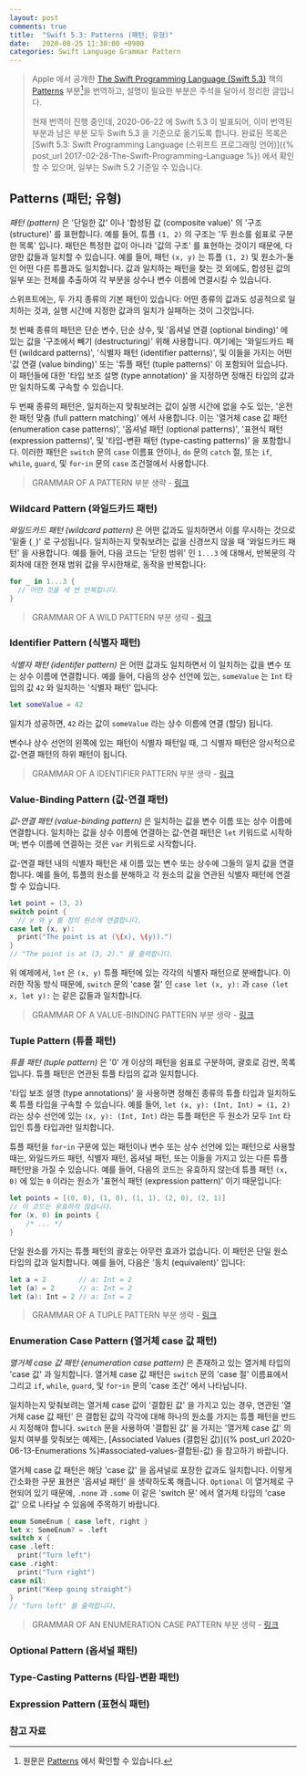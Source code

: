 ```yaml
---
layout: post
comments: true
title:  "Swift 5.3: Patterns (패턴; 유형)"
date:   2020-08-25 11:30:00 +0900
categories: Swift Language Grammar Pattern
---
```


> Apple 에서 공개한 [The Swift Programming Language (Swift 5.3)](https://docs.swift.org/swift-book/) 책의 [Patterns](https://docs.swift.org/swift-book/ReferenceManual/Patterns.html) 부분[^Patterns]을 번역하고, 설명이 필요한 부분은 주석을 달아서 정리한 글입니다.
>
> 현재 번역이 진행 중인데, 2020-06-22 에 Swift 5.3 이 발표되어, 이미 번역된 부분과 남은 부분 모두 Swift 5.3 을 기준으로 옮기도록 합니다. 완료된 목록은 [Swift 5.3: Swift Programming Language (스위프트 프로그래밍 언어)]({% post_url 2017-02-28-The-Swift-Programming-Language %}) 에서 확인할 수 있으며, 일부는 Swift 5.2 기준일 수 있습니다.

## Patterns (패턴; 유형)

_패턴 (pattern)_ 은 '단일한 값' 이나 '합성된 값 (composite value)' 의 '구조 (structure)' 를 표현합니다. 예를 들어, 튜플 `(1, 2)` 의 구조는 '두 원소를 쉼표로 구분한 목록' 입니다. 패턴은 특정한 값이 아니라 '값의 구조' 를 표현하는 것이기 때문에, 다양한 값들과 일치할 수 있습니다. 예를 들어, 패턴 `(x, y)` 는 튜플 `(1, 2)` 및 원소가-둘 인 어떤 다른 튜플과도 일치합니다. 값과 일치하는 패턴을 찾는 것 외에도, 합성된 값의 일부 또는 전체를 추출하여 각 부분을 상수나 변수 이름에 연결시킬 수 있습니다.

스위프트에는, 두 가지 종류의 기본 패턴이 있습니다: 어떤 종류의 값과도 성공적으로 일치하는 것과, 실행 시간에 지정한 값과의 일치가 실패하는 것이 그것입니다.

첫 번째 종류의 패턴은 단순 변수, 단순 상수, 및 '옵셔널 연결 (optional binding)' 에 있는 값을 '구조에서 빼기 (destructuring)' 위해 사용합니다. 여기에는 '와일드카드 패턴 (wildcard patterns)', '식별자 패턴 (identifier patterns)', 및 이들을 가지는 어떤 '값 연결 (value binding)' 또는 '튜플 패턴 (tuple patterns)' 이 포함되어 있습니다. 이 패턴들에 대한 '타입 보조 설명 (type annotation)' 을 지정하면 정해진 타입의 값과만 일치하도록 구속할 수 있습니다.

두 번째 종류의 패턴은, 일치하는지 맞춰보려는 값이 실행 시간에 없을 수도 있는, '온전한 패턴 맞춤 (full pattern matching)' 에서 사용합니다. 이는 '열거체 case 값 패턴 (enumeration case patterns)', '옵셔널 패턴 (optional patterns)', '표현식 패턴 (expression patterns)', 및 '타입-변환 패턴 (type-casting patterns)' 을 포함합니다. 이러한 패턴은 `switch` 문의 `case` 이름표 안이나, `do` 문의 `catch` 절, 또는 `if`, `while`, `guard`, 및 `for`-`in` 문의 `case` 조건절에서 사용합니다.

> GRAMMAR OF A PATTERN 부분 생략 - [링크](https://docs.swift.org/swift-book/ReferenceManual/Patterns.html)

### Wildcard Pattern (와일드카드 패턴)

_와일드카드 패턴 (wildcard pattern)_ 은 어떤 값과도 일치하면서 이를 무시하는 것으로 '밑줄 (`_`)' 로 구성됩니다. 일치하는지 맞춰보려는 값을 신경쓰지 않을 때 '와일드카드 패턴' 을 사용합니다. 예를 들어, 다음 코드는 '닫힌 범위' 인 `1...3` 에 대해서, 반복문의 각 회차에 대한 현재 범위 값을 무시한채로, 동작을 반복합니다:

```swift
for _ in 1...3 {
  // 어떤 것을 세 번 반복합니다.
}
```

> GRAMMAR OF A WILD PATTERN 부분 생략 - [링크](https://docs.swift.org/swift-book/ReferenceManual/Patterns.html#ID420)

### Identifier Pattern (식별자 패턴)

_식별자 패턴 (identifer pattern)_ 은 어떤 값과도 일치하면서 이 일치하는 값을 변수 또는 상수 이름에 연결합니다. 예를 들어, 다음의 상수 선언에 있는, `someValue` 는 `Int` 타입의 값 `42` 와 일치하는 '식별자 패턴' 입니다:

```swift
let someValue = 42
```

일치가 성공하면, `42` 라는 값이 `someValue` 라는 상수 이름에 연결 (할당) 됩니다.

변수나 상수 선언의 왼쪽에 있는 패턴이 식별자 패턴일 때, 그 식별자 패턴은 암시적으로 값-연결 패턴의 하위 패턴이 됩니다.

> GRAMMAR OF A IDENTIFIER PATTERN 부분 생략 - [링크](https://docs.swift.org/swift-book/ReferenceManual/Patterns.html#ID421)

### Value-Binding Pattern (값-연결 패턴)

_값-연결 패턴 (value-binding pattern)_ 은 일치하는 값을 변수 이름 또는 상수 이름에 연결합니다. 일치하는 값을 상수 이름에 연결하는 값-연결 패턴은 `let` 키워드로 시작하며; 변수 이름에 연결하는 것은 `var` 키워드로 시작합니다.

값-연결 패턴 내의 식별자 패턴은 새 이름 있는 변수 또는 상수에 그들의 일치 값을 연결합니다. 예를 들어, 튜플의 원소를 분해하고 각 원소의 값을 연관된 식별자 패턴에 연결할 수 있습니다.

```swift
let point = (3, 2)
switch point {
  // x 와 y 를 점의 원소에 연결합니다.
case let (x, y):
  print("The point is at (\(x), \(y)).")
}
// "The point is at (3, 2)." 를 출력합니다.
```

위 예제에서, `let` 은 `(x, y)` 튜플 패턴에 있는 각각의 식별자 패턴으로 분배합니다. 이러한 작동 방식 때문에, `switch` 문의 'case 절' 인 `case let (x, y):` 과 `case (let x, let y):` 는 같은 값들과 일치합니다.

> GRAMMAR OF A VALUE-BINDING PATTERN 부분 생략 - [링크](https://docs.swift.org/swift-book/ReferenceManual/Patterns.html#ID422)

### Tuple Pattern (튜플 패턴)

_튜플 패턴 (tuple pattern)_ 은 '0' 개 이상의 패턴을 쉼표로 구분하여, 괄호로 감싼, 목록입니다. 튜플 패턴은 연관된 튜플 타입의 값과 일치합니다.

'타입 보조 설명 (type annotations)' 을 사용하면 정해진 종류의 튜플 타입과 일치하도록 튜플 타입을 구속할 수 있습니다. 예를 들어, `let (x, y): (Int, Int) = (1, 2)` 라는 상수 선언에 있는 `(x, y): (Int, Int)` 라는 튜플 패턴은 두 원소가 모두 `Int` 타입인 튜플 타입과만 일치합니다.

튜플 패턴을 `for`-`in` 구문에 있는 패턴이나 변수 또는 상수 선언에 있는 패턴으로 사용할 때는, 와일드카드 패턴, 식별자 패턴, 옵셔널 패턴, 또는 이들을 가지고 있는 다른 튜플 패턴만을 가질 수 있습니다. 예를 들어, 다음의 코드는 유효하지 않는데 튜플 패턴 `(x, 0)` 에 있는 `0` 이라는 원소가 '표현식 패턴 (expression pattern)' 이기 때문입니다:

```Swift
let points = [(0, 0), (1, 0), (1, 1), (2, 0), (2, 1)]
// 이 코드는 유효하지 않습니다.
for (x, 0) in points {
    /* ... */
}
```

단일 원소를 가지는 튜플 패턴의 괄호는 아무런 효과가 없습니다. 이 패턴은 단일 원소 타입의 값과 일치합니다. 예를 들어, 다음은 '동치 (equivalent)' 입니다:

```swift
let a = 2        // a: Int = 2
let (a) = 2      // a: Int = 2
let (a): Int = 2 // a: Int = 2
```

> GRAMMAR OF A TUPLE PATTERN 부분 생략 - [링크](https://docs.swift.org/swift-book/ReferenceManual/Patterns.html#ID423)

### Enumeration Case Pattern (열거체 case 값 패턴)

_열거체 case 값 패턴 (enumeration case pattern)_ 은 존재하고 있는 열거체 타입의 'case 값' 과 일치합니다. 열거체 case 값 패턴은 `switch` 문의 'case 절' 이름표에서 그리고 `if`, `while`, `guard`, 및 `for`-`in` 문의 'case 조건' 에서 나타납니다.

일치하는지 맞춰보려는 열거체 case 값이 '결합된 값' 을 가지고 있는 경우, 연관된 '열거체 case 값 패턴' 은 결합된 값의 각각에 대해 하나의 원소를 가지는 튜플 패턴을 반드시 지정해야 합니다. `switch` 문을 사용하여 '결합된 값' 을 가지는 '열거체 case 값' 의 일치 여부를 맞춰보는 예제는, [Associated Values (결합된 값)]({% post_url 2020-06-13-Enumerations %}#associated-values-결합된-값) 을 참고하기 바랍니다.

열거체 case 값 패턴은 해당 'case 값' 을 옵셔널로 포장한 값과도 일치합니다. 이렇게 간소화한 구문 표현은 '옵셔널 패턴' 을 생략하도록 해줍니다. `Optional` 이 열거체로 구현되어 있기 때문에, `.none` 과 `.some` 이 같은 'switch 문' 에서 열거체 타입의 'case 값' 으로 나타날 수 있음에 주목하기 바랍니다.

```swift
enum SomeEnum { case left, right }
let x: SomeEnum? = .left
switch x {
case .left:
  print("Turn left")
case .right:
  print("Turn right")
case nil:
  print("Keep going straight")
}
// "Turn left" 를 출력합니다.
```

> GRAMMAR OF AN ENUMERATION CASE PATTERN 부분 생략 - [링크](https://docs.swift.org/swift-book/ReferenceManual/Patterns.html#ID424)

### Optional Pattern (옵셔널 패틴)

### Type-Casting Patterns (타입-변환 패턴)

### Expression Pattern (표현식 패턴)

### 참고 자료

[^Patterns]: 원문은 [Patterns](https://docs.swift.org/swift-book/ReferenceManual/Patterns.html) 에서 확인할 수 있습니다.
